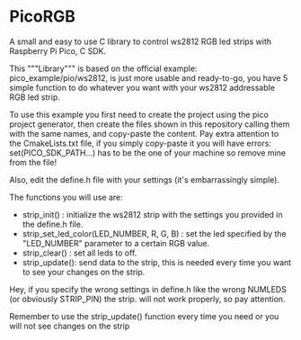 # PicoRGB
A small and easy to use C library to control ws2812 RGB led strips with Raspberry Pi Pico, C SDK.

This """Library""" is based on the official example: pico_example/pio/ws2812, is just more usable and ready-to-go, you have 5 simple function to do whatever you want with your ws2812 addressable RGB led strip.

To use this example you first need to create the project using the pico project generator, then create the files shown in this repository calling them with the same names, and copy-paste the content.
Pay extra attention to the CmakeLists.txt file, if you simply copy-paste it you will have errors: set(PICO_SDK_PATH...) has to be the one of your machine so remove mine from the file!

Also, edit the define.h file with your settings (it's embarrassingly simple).

The functions you will use are:

- strip_init() : initialize the ws2812 strip with the settings you provided in the define.h file.
- strip_set_led_color(LED_NUMBER, R, G, B) : set the led specified by the "LED_NUMBER" parameter to a certain RGB value.
- strip_clear() : set all leds to off.
- strip_update(): send data to the strip, this is needed every time you want to see your changes on the strip.

Hey, if you specify the wrong settings in define.h like the wrong NUMLEDS (or obviously STRIP_PIN) the strip. 
will not work properly, so pay attention.

Remember to use the strip_update() function every time you need or you will not see changes on the strip



